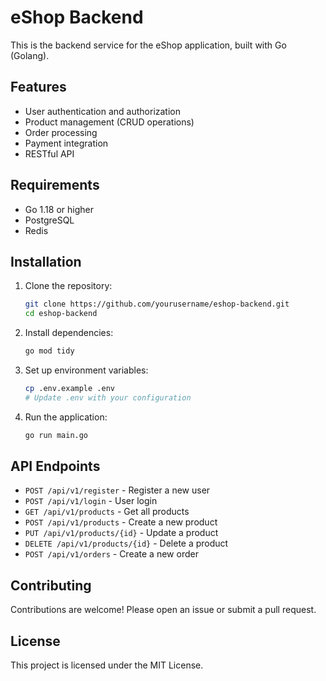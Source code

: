 # eShop Backend

This is the backend service for the eShop application, built with Go (Golang).

## Features

- User authentication and authorization
- Product management (CRUD operations)
- Order processing
- Payment integration
- RESTful API

## Requirements

- Go 1.18 or higher
- PostgreSQL
- Redis

## Installation

1. Clone the repository:
    ```sh
    git clone https://github.com/yourusername/eshop-backend.git
    cd eshop-backend
    ```

2. Install dependencies:
    ```sh
    go mod tidy
    ```

3. Set up environment variables:
    ```sh
    cp .env.example .env
    # Update .env with your configuration
    ```

4. Run the application:
    ```sh
    go run main.go
    ```

## API Endpoints

- `POST /api/v1/register` - Register a new user
- `POST /api/v1/login` - User login
- `GET /api/v1/products` - Get all products
- `POST /api/v1/products` - Create a new product
- `PUT /api/v1/products/{id}` - Update a product
- `DELETE /api/v1/products/{id}` - Delete a product
- `POST /api/v1/orders` - Create a new order

## Contributing

Contributions are welcome! Please open an issue or submit a pull request.

## License

This project is licensed under the MIT License.